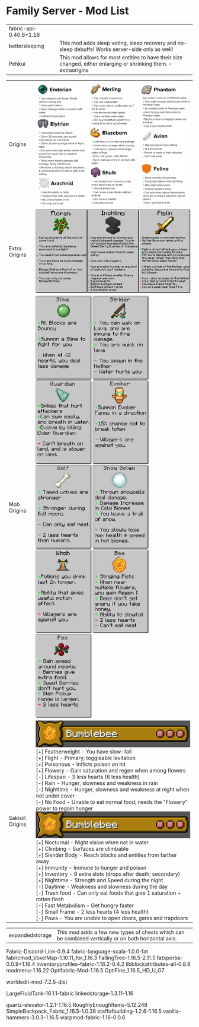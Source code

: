 # Family Server - Mod List




<table>
  
  
  <tr>
    <td>fabric-api-0.40.6+1.16</td>
    <td></td>
  </tr>  
  <tr>
    <td>bettersleeping</td>
    <td>This mod adds sleep voting, sleep recovery and no-sleep debuffs! Works server-side only as well!</td>
  </tr>  
  <tr>
    <td>Pehkui</td>
    <td>This mod allows for most entities to have their size changed, either enlarging or shrinking them.
      -extraorigins
    </td>
  </tr>

</table>

<table>
  
  <tr>
    <td>Origins</td>
    <td><img width="600" src="https://github.com/flashkid10/Family_Server_Mod_List/blob/main/ref/origins.png"></td>
  </tr>
  <tr>
    <td>Extra Origins</td>
    <td><img width="500" src="https://github.com/flashkid10/Family_Server_Mod_List/blob/main/ref/extraorigins.png"></td>
  </tr>
  
  <tr>
    <td>Mob Origins</td>
    <td>
      <img width="150" src="https://github.com/flashkid10/Family_Server_Mod_List/blob/main/ref/mo-slime.png">
      <img width="150" src="https://github.com/flashkid10/Family_Server_Mod_List/blob/main/ref/mo-strider.png">
      <img width="150" src="https://github.com/flashkid10/Family_Server_Mod_List/blob/main/ref/mo-guardian.png">
      <img width="150" src="https://github.com/flashkid10/Family_Server_Mod_List/blob/main/ref/mo-evoker.png">
      <img width="150" src="https://github.com/flashkid10/Family_Server_Mod_List/blob/main/ref/mo-wolf.png">
      <img width="150" src="https://github.com/flashkid10/Family_Server_Mod_List/blob/main/ref/mo-snow_golem.png">
      <img width="150" src="https://github.com/flashkid10/Family_Server_Mod_List/blob/main/ref/mo-witch.png">
      <img width="150" src="https://github.com/flashkid10/Family_Server_Mod_List/blob/main/ref/mo-bee.png">
      <img width="150" src="https://github.com/flashkid10/Family_Server_Mod_List/blob/main/ref/mo-fox.png">
    </td>
  </tr>
  
  <tr>
    <td>Sakisiil Origins</td>
    <td>
      <img src="https://github.com/flashkid10/Family_Server_Mod_List/blob/main/ref/sakisiil-bumblebee.png"><br>
      [+] Featherweight - You have slow-fall<br>
      [+] Flight - Primary; toggleable levitation<br>
      [+] Poisonous - Inflicts poison on hit<br>
      [+] Flowery - Gain saturation and regen when among flowers<br>
      [-] Lifespan - 3 less hearts (6 less health)<br>
      [-] Rain - Hunger, slowness and weakness in rain<br>
      [-] Nighttime - Hunger, slowness and weakness at night when not under cover<br>
      [-] No Food - Unable to eat normal food; needs the "Flowery" power to regain hunger<br>      
      <img src="https://github.com/flashkid10/Family_Server_Mod_List/blob/main/ref/sakisiil-bumblebee.png"><br>
      [+] Nocturnal - Night vision when not in water<br>
      [+] Climbing - Surfaces are climbable<br>
      [+] Slender Body - Reach blocks and entities from farther away<br>
      [+] Immunity - Immune to hunger and poison<br>
      [+] Inventory - 9 extra slots (drops after death; secondary)<br>
      [+] Nighttime - Strength and Speed during the night<br>
      [-] Daytime - Weakness and slowness during the day<br>
      [-] Trash food - Can only eat foods that give 1 saturation + rotten flesh<br>
      [-] Fast Metabolism - Get hungry faster<br>
      [-] Small Frame - 2 less hearts (4 less health)<br>
      [-] Paws - You are unable to open doors, gates and trapdoors<br>
    </td>
  </tr>
  
</table>

<table>
  <tr>
    <td>expandedstorage</td>
    <td>This mod adds a few new types of chests which can be combined vertically or on both horizontal axis.</td>
  </tr>  
</table>




Fabric-Discord-Link-0.9.4
fabric-language-scala-1.0.0-fat
fabricmod_VoxelMap-1.10.11_for_1.16.3
FallingTree-1.16.5-2.11.5
fatxporbs-0.0.9+1.16.4
inventoryprofiles-fabric-1.16.2-0.4.2
libblockattributes-all-0.8.8
modmenu-1.16.22
Optifabric-Mod-1.16.5
OptiFine_1.16.5_HD_U_G7

worldedit-mod-7.2.5-dist


LargeFluidTank-16.1.1-fabric
linkedstorage-1.3.11-1.16

quartz-elevator-1.2.1-1.16.5
RoughlyEnoughItems-5.12.248
SimpleBackpack_Fabric_1.16.5-1.0.38
staffofbuilding-1.2.6-1.16.5
vanilla-hammers-3.0.3-1.16.5
warpmod-fabric-1.16-0.0.6

